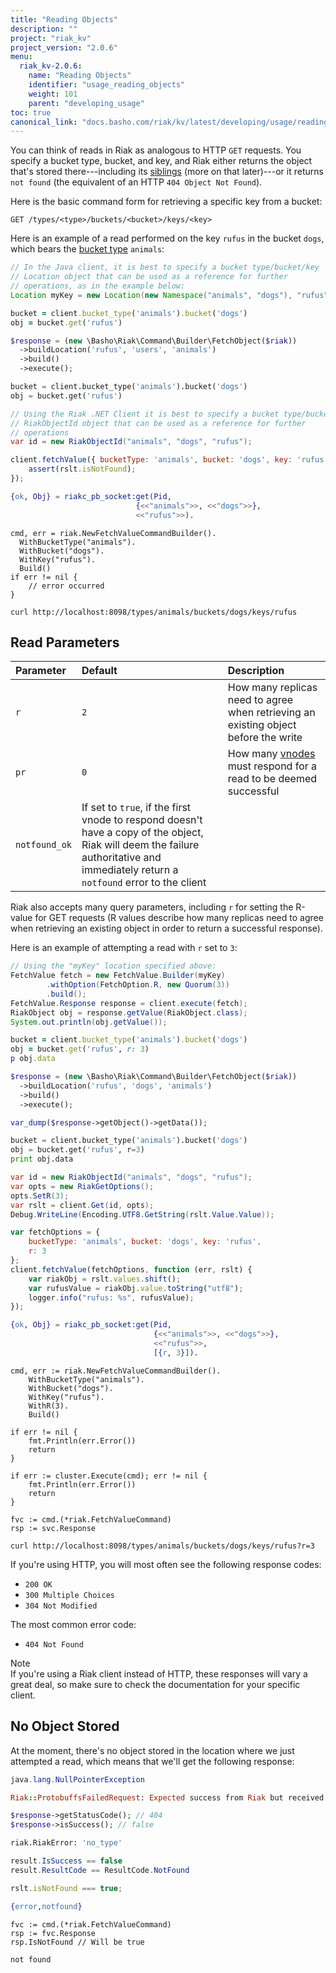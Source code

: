 ```yaml
---
title: "Reading Objects"
description: ""
project: "riak_kv"
project_version: "2.0.6"
menu:
  riak_kv-2.0.6:
    name: "Reading Objects"
    identifier: "usage_reading_objects"
    weight: 101
    parent: "developing_usage"
toc: true
canonical_link: "docs.basho.com/riak/kv/latest/developing/usage/reading-objects.md"
---
```


[glossary vnode]: /riak/kv/2.0.6/learn/glossary/#vnode

You can think of reads in Riak as analogous to HTTP `GET` requests. You
specify a bucket type, bucket, and key, and Riak either returns the
object that's stored there---including its [siblings](/riak/kv/2.0.6/developing/usage/conflict-resolution/#siblings) \(more on that later)---or it returns `not found` (the
equivalent of an HTTP `404 Object Not Found`).

Here is the basic command form for retrieving a specific key from a
bucket:

```
GET /types/<type>/buckets/<bucket>/keys/<key>
```

Here is an example of a read performed on the key `rufus` in the bucket
`dogs`, which bears the [bucket type](/riak/kv/2.0.6/developing/usage/bucket-types) `animals`:

```java
// In the Java client, it is best to specify a bucket type/bucket/key
// Location object that can be used as a reference for further
// operations, as in the example below:
Location myKey = new Location(new Namespace("animals", "dogs"), "rufus");
```

```ruby
bucket = client.bucket_type('animals').bucket('dogs')
obj = bucket.get('rufus')
```

```php
$response = (new \Basho\Riak\Command\Builder\FetchObject($riak))
  ->buildLocation('rufus', 'users', 'animals')
  ->build()
  ->execute();
```

```python
bucket = client.bucket_type('animals').bucket('dogs')
obj = bucket.get('rufus')
```

```csharp
// Using the Riak .NET Client it is best to specify a bucket type/bucket/key
// RiakObjectId object that can be used as a reference for further
// operations
var id = new RiakObjectId("animals", "dogs", "rufus");
```

```javascript
client.fetchValue({ bucketType: 'animals', bucket: 'dogs', key: 'rufus' }, function (err, rslt) {
    assert(rslt.isNotFound);
});
```

```erlang
{ok, Obj} = riakc_pb_socket:get(Pid,
                            {<<"animals">>, <<"dogs">>},
                            <<"rufus">>).
```

```golang
cmd, err = riak.NewFetchValueCommandBuilder().
  WithBucketType("animals").
  WithBucket("dogs").
  WithKey("rufus").
  Build()
if err != nil {
    // error occurred
}
```

```curl
curl http://localhost:8098/types/animals/buckets/dogs/keys/rufus
```

## Read Parameters

Parameter | Default | Description
:---------|:--------|:-----------
`r` | `2` | How many replicas need to agree when retrieving an existing object before the write
`pr` | `0` | How many [vnodes][glossary vnode] must respond for a read to be deemed successful
`notfound_ok` | If set to `true`, if the first vnode to respond doesn't have a copy of the object, Riak will deem the failure authoritative and immediately return a `notfound` error to the client

Riak also accepts many query parameters, including `r` for setting the
R-value for GET requests (R values describe how many replicas need to
agree when retrieving an existing object in order to return a successful
response).

Here is an example of attempting a read with `r` set to `3`:

```java
// Using the "myKey" location specified above:
FetchValue fetch = new FetchValue.Builder(myKey)
        .withOption(FetchOption.R, new Quorum(3))
        .build();
FetchValue.Response response = client.execute(fetch);
RiakObject obj = response.getValue(RiakObject.class);
System.out.println(obj.getValue());
```

```ruby
bucket = client.bucket_type('animals').bucket('dogs')
obj = bucket.get('rufus', r: 3)
p obj.data
```

```php
$response = (new \Basho\Riak\Command\Builder\FetchObject($riak))
  ->buildLocation('rufus', 'dogs', 'animals')
  ->build()
  ->execute();

var_dump($response->getObject()->getData());
```

```python
bucket = client.bucket_type('animals').bucket('dogs')
obj = bucket.get('rufus', r=3)
print obj.data
```

```csharp
var id = new RiakObjectId("animals", "dogs", "rufus");
var opts = new RiakGetOptions();
opts.SetR(3);
var rslt = client.Get(id, opts);
Debug.WriteLine(Encoding.UTF8.GetString(rslt.Value.Value));
```

```javascript
var fetchOptions = {
    bucketType: 'animals', bucket: 'dogs', key: 'rufus',
    r: 3
};
client.fetchValue(fetchOptions, function (err, rslt) {
    var riakObj = rslt.values.shift();
    var rufusValue = riakObj.value.toString("utf8");
    logger.info("rufus: %s", rufusValue);
});
```

```erlang
{ok, Obj} = riakc_pb_socket:get(Pid,
                                {<<"animals">>, <<"dogs">>},
                                <<"rufus">>,
                                [{r, 3}]).
```

```golang
cmd, err := riak.NewFetchValueCommandBuilder().
    WithBucketType("animals").
    WithBucket("dogs").
    WithKey("rufus").
    WithR(3).
    Build()

if err != nil {
    fmt.Println(err.Error())
    return
}

if err := cluster.Execute(cmd); err != nil {
    fmt.Println(err.Error())
    return
}

fvc := cmd.(*riak.FetchValueCommand)
rsp := svc.Response
```

```curl
curl http://localhost:8098/types/animals/buckets/dogs/keys/rufus?r=3
```

If you're using HTTP, you will most often see the following response
codes:

* `200 OK`
* `300 Multiple Choices`
* `304 Not Modified`

The most common error code:

* `404 Not Found`

<div class="note">
<div class="title">Note</div>
If you're using a Riak client instead of HTTP, these responses will vary
a great deal, so make sure to check the documentation for your specific
client.
</div>

## No Object Stored

At the moment, there's no object stored in the location where we just
attempted a read, which means that we'll get the following response:

```java
java.lang.NullPointerException
```

```ruby
Riak::ProtobuffsFailedRequest: Expected success from Riak but received not_found. The requested object was not found.
```

```php
$response->getStatusCode(); // 404
$response->isSuccess(); // false
```

```python
riak.RiakError: 'no_type'
```

```csharp
result.IsSuccess == false
result.ResultCode == ResultCode.NotFound
```

```javascript
rslt.isNotFound === true;
```

```erlang
{error,notfound}
```

```golang
fvc := cmd.(*riak.FetchValueCommand)
rsp := fvc.Response
rsp.IsNotFound // Will be true
```

```curl
not found
```

